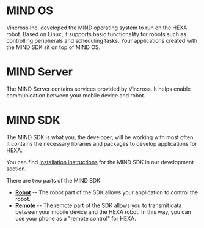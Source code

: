 # MIND OS

Vincross Inc. developed the MIND operating system to run on the HEXA robot. Based on Linux, it supports basic functionality for robots such as controlling peripherals and scheduling tasks. Your applications created with the MIND SDK sit on top of MIND OS.

# MIND Server

The MIND Server contains services provided by Vincross. It helps enable communication between your mobile device and robot.

# MIND SDK

The MIND SDK is what you, the developer, will be working with most often. It contains the necessary libraries and packages to develop applications for HEXA.

You can find [installation instructions](/Development/installmind.md) for the MIND SDK in our development section.

There are two parts of the MIND SDK:

* [**Robot**](/Introduction/robot.md) -- The robot part of the SDK allows your application to control the robot. 
* [**Remote**](/Introduction/remote.md) -- The remote part of the SDK allows you to transmit data between your mobile device and the HEXA robot. In this way, you can use your phone as a "remote control" for HEXA. 



